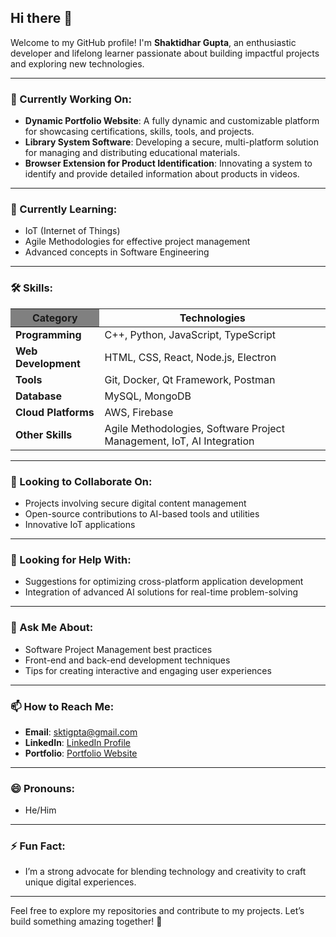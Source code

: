 ## Hi there 👋

Welcome to my GitHub profile! I'm **Shaktidhar Gupta**, an enthusiastic developer and lifelong learner passionate about building impactful projects and exploring new technologies.

---

### 🔭 Currently Working On:
- **Dynamic Portfolio Website**: A fully dynamic and customizable platform for showcasing certifications, skills, tools, and projects.
- **Library System Software**: Developing a secure, multi-platform solution for managing and distributing educational materials.
- **Browser Extension for Product Identification**: Innovating a system to identify and provide detailed information about products in videos.

---

### 🌱 Currently Learning:
- IoT (Internet of Things)
- Agile Methodologies for effective project management
- Advanced concepts in Software Engineering

---

### 🛠️ Skills:

<div align="center">

<table>
  <thead>
    <tr>
      <th style="background-color: gray;">Category</th>
      <th style="backgroundcolor: gray;">Technologies</th>
    </tr>
  </thead>
  <tbody>
    <tr>
      <td><b>Programming</b></td>
      <td>C++, Python, JavaScript, TypeScript</td>
    </tr>
    <tr>
      <td><b>Web Development</b></td>
      <td>HTML, CSS, React, Node.js, Electron</td>
    </tr>
    <tr>
      <td><b>Tools</b></td>
      <td>Git, Docker, Qt Framework, Postman</td>
    </tr>
    <tr>
      <td><b>Database</b></td>
      <td>MySQL, MongoDB</td>
    </tr>
    <tr>
      <td><b>Cloud Platforms</b></td>
      <td>AWS, Firebase</td>
    </tr>
    <tr>
      <td><b>Other Skills</b></td>
      <td>Agile Methodologies, Software Project Management, IoT, AI Integration</td>
    </tr>
  </tbody>
</table>

</div>

---

### 👯 Looking to Collaborate On:
- Projects involving secure digital content management
- Open-source contributions to AI-based tools and utilities
- Innovative IoT applications

---

### 🤔 Looking for Help With:
- Suggestions for optimizing cross-platform application development
- Integration of advanced AI solutions for real-time problem-solving

---

### 💬 Ask Me About:
- Software Project Management best practices
- Front-end and back-end development techniques
- Tips for creating interactive and engaging user experiences

---

### 📫 How to Reach Me:
- **Email**: sktigpta@gmail.com
- **LinkedIn**: [LinkedIn Profile](https://linkedin.com/in/sktigpta)
- **Portfolio**: [Portfolio Website](https://me.pigoo.in/)

---

### 😄 Pronouns:
- He/Him

---

### ⚡ Fun Fact:
- I’m a strong advocate for blending technology and creativity to craft unique digital experiences.

---

Feel free to explore my repositories and contribute to my projects. Let’s build something amazing together! 🚀
